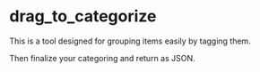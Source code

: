 # drag_to_categorize
This is a tool designed for grouping items easily by tagging them.

Then finalize your categoring and return as JSON.
